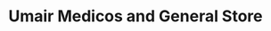 ---
title: "Umair Medicos and General Store"
url: /karachi/umair-medicos-and-general-store/
shop: medical supply
---